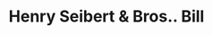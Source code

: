 ---
doi: 10.7916/D85M7HTD
date_other: '1890'
date_other_textual: 1890-1899
form: printed ephemera
genre:
- Invoices
name:
- Henry Seibert & Bros.
object_in_context_url: https://biggert.cul.columbia.edu/items/view/ave_biggert_01016
subject_hierarchical_geographic:
- New York, New York, United States
subject_name:
- Henry Seibert & Bros.
title: Henry Seibert & Bros.. Bill
sort_title: Henry Seibert & Bros.. Bill
call_number: ave_biggert_01016
coordinates:
- 40.71277777777778,-74.00583333333333
pid: ave_biggert_01016
identifiers: ave_biggert_01016
thumbnail: https://derivativo-3.library.columbia.edu/iiif/2/ldpd:344498/full/!256,256/0/native.jpg
permalink: "/items/ave_biggert_01016/"
layout: iiif-image-page
---